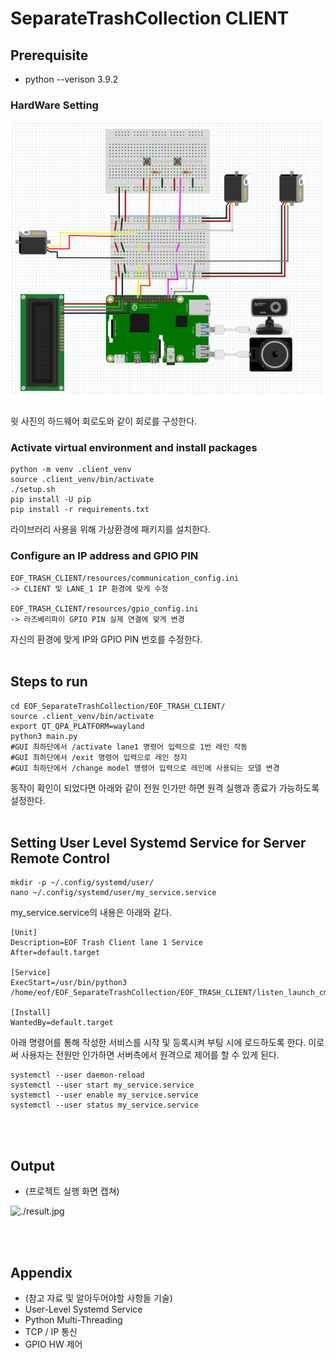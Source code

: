 # SeparateTrashCollection CLIENT
<a name="top"></a>

## Prerequisite

* python --verison 3.9.2


### HardWare Setting
![../Documents/Design/HW/HW_circuit.png](../Documents/Design/HW/HW_circuit.png)

윗 사진의 하드웨어 회로도와 같이 회로를 구성한다.


### Activate virtual environment and install packages
```shell
python -m venv .client_venv
source .client_venv/bin/activate
./setup.sh
pip install -U pip
pip install -r requirements.txt
```
라이브러리 사용을 위해 가상환경에 패키지를 설치한다.

### Configure an IP address and GPIO PIN
```shell
EOF_TRASH_CLIENT/resources/communication_config.ini
-> CLIENT 및 LANE_1 IP 환경에 맞게 수정

EOF_TRASH_CLIENT/resources/gpio_config.ini
-> 라즈베리파이 GPIO PIN 실제 연결에 맞게 변경
```
자신의 환경에 맞게 IP와 GPIO PIN 번호를 수정한다.
<br><br>

## Steps to run

```shell
cd EOF_SeparateTrashCollection/EOF_TRASH_CLIENT/
source .client_venv/bin/activate
export QT_QPA_PLATFORM=wayland
python3 main.py
#GUI 최하단에서 /activate lane1 명령어 입력으로 1번 레인 작동
#GUI 최하단에서 /exit 명령어 입력으로 레인 정지
#GUI 최하단에서 /change model 명령어 입력으로 레인에 사용되는 모델 변경
```
동작이 확인이 되었다면 아래와 같이 전원 인가만 하면 원격 실행과 종료가 가능하도록 설정한다.
<br><br>

## Setting User Level Systemd Service for Server Remote Control

```shell
mkdir -p ~/.config/systemd/user/
nano ~/.config/systemd/user/my_service.service
```
my_service.service의 내용은 아래와 같다.
```shell
[Unit]
Description=EOF Trash Client lane 1 Service
After=default.target

[Service]
ExecStart=/usr/bin/python3 /home/eof/EOF_SeparateTrashCollection/EOF_TRASH_CLIENT/listen_launch_cmd.py

[Install]
WantedBy=default.target
```
아래 명령어를 통해 작성한 서비스를 시작 및 등록시켜 부팅 시에 로드하도록 한다.
이로써 사용자는 전원만 인가하면 서버측에서 원격으로 제어를 할 수 있게 된다.

```shell
systemctl --user daemon-reload
systemctl --user start my_service.service
systemctl --user enable my_service.service
systemctl --user status my_service.service
```


<br><br>

## Output

* (프로젝트 실행 화면 캡쳐)

![./result.jpg](./result.jpg)

<br><br>

## Appendix

* (참고 자료 및 알아두어야할 사항들 기술) 
* User-Level Systemd Service
* Python Multi-Threading
* TCP / IP 통신
* GPIO HW 제어
